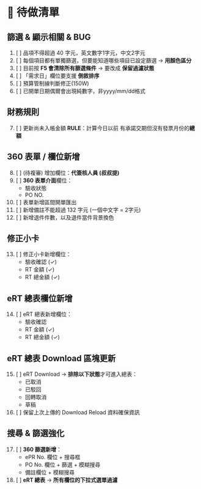 # 📌 待做清單

## 篩選 & 顯示相關 & BUG
1. [ ] 品項不得超過 40 字元，英文數字1字元，中文2字元 
2. [ ] 每個項目都有單獨篩選，但要能知道哪些項目已設定篩選 → **用顏色區分**  
3. [ ] 目前按 **F5 會清除所有篩選條件** → 要改成 **保留過濾狀態**  
4. [ ] 「需求日」欄位要支援 **倒敘排序**  
5. [ ] 預算管制線判斷修正(150W)
6. [ ] 已開單日期偶爾會出現純數字，非yyyy/mm/dd格式  

## 財務規則
7. [ ] 更新尚未入帳金額 **RULE**：計算今日以前 有承諾交期但沒有發票月份的**總額**

## 360 表單 / 欄位新增
8. [ ] (待複審) 增加欄位：**代簽核人員 (叔叔提)**  
9. [ ] **360 表單介面**欄位：  
    - 驗收狀態  
    - PO NO.  
10. [ ] 表單新增區間開單匯出  
11. [ ] 新增備註不能超過 132 字元 (一個中文字 = 2字元)  
12. [ ] 新增退件件數，以及退件當件背景換色  

## 修正小卡
13. [ ] 修正小卡新增欄位：  
    - 驗收確認 (✓)  
    - RT 金額 (✓)  
    - RT 總金額 (✓)  

## eRT 總表欄位新增
14. [ ] eRT 總表新增欄位：  
    - 驗收確認  
    - RT 金額 (✓)  
    - RT 總金額 (✓)  

## eRT 總表 Download 區塊更新
15. [ ] eRT Download → **排除以下狀態**才可進入總表：  
    - 已取消  
    - 已駁回  
    - 回轉取消  
    - 草稿  
16. [ ] 保留上次上傳的 Download Reload 資料確保資訊  

## 搜尋 & 篩選強化
17. [ ] **360 篩選新增**：  
    - ePR No. 欄位 + 搜尋框  
    - PO No. 欄位 + 篩選 + 模糊搜尋  
    - 備註欄位 + 模糊搜尋  
18. [ ] **eRT 總表** → **所有欄位的下拉式選單過濾**  